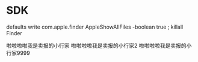 # SDK

defaults write com.apple.finder AppleShowAllFiles -boolean true ; killall Finder

啦啦啦啦我是卖报的小行家
啦啦啦啦我是卖报的小行家2
啦啦啦啦我是卖报的小行家9999
